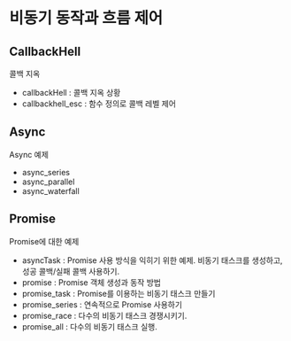 # 비동기 동작과 흐름 제어

## CallbackHell
콜백 지옥
- callbackHell : 콜백 지옥 상황
- callbackhell_esc : 함수 정의로 콜백 레벨 제어

## Async
Async 예제
- async_series
- async_parallel
- async_waterfall

## Promise

Promise에 대한 예제

- asyncTask : Promise 사용 방식을 익히기 위한 예제. 비동기 태스크를 생성하고, 성공 콜백/실패 콜백 사용하기.
- promise : Promise 객체 생성과 동작 방법 
- promise_task : Promise를 이용하는 비동기 태스크 만들기
- promise_series : 연속적으로 Promise 사용하기
- promise_race : 다수의 비동기 태스크 경쟁시키기.
- promise_all : 다수의 비동기 태스크 실행.